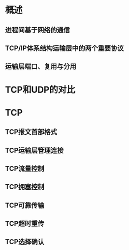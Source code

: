 # 概述
## 进程间基于网络的通信

## TCP/IP体系结构运输层中的两个重要协议

## 运输层端口、复用与分用

# TCP和UDP的对比


# TCP

## TCP报文首部格式


## TCP运输层管理连接


## TCP流量控制


## TCP拥塞控制


## TCP可靠传输


## TCP超时重传


## TCP选择确认

